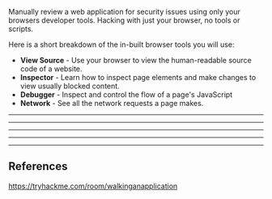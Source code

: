 Manually review a web application for security issues using only your browsers developer tools. Hacking with just your browser, no tools or scripts.

Here is a short breakdown of the in-built browser tools you will use:
- **View Source** - Use your browser to view the human-readable source code of a website.
- **Inspector** - Learn how to inspect page elements and make changes to view usually blocked content.
- **Debugger** - Inspect and control the flow of a page's JavaScript
- **Network** - See all the network requests a page makes.

---

---

---

---

---

## References

https://tryhackme.com/room/walkinganapplication